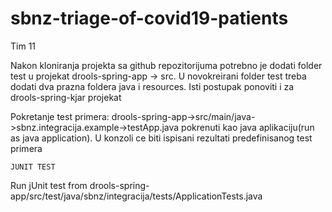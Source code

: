 # sbnz-triage-of-covid19-patients 
Tim 11

Nakon kloniranja projekta sa github repozitorijuma potrebno je dodati folder test u projekat drools-spring-app -> src. U novokreirani folder test treba dodati dva prazna foldera java i resources. Isti postupak ponoviti i za drools-spring-kjar projekat

Pokretanje test primera:
  drools-spring-app->src/main/java->sbnz.integracija.example->testApp.java pokrenuti kao java aplikaciju(run as java application). U konzoli ce biti ispisani rezultati predefinisanog test primera
  
```
JUNIT TEST
```
Run jUnit test from drools-spring-app/src/test/java/sbnz/integracija/tests/ApplicationTests.java
